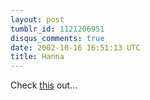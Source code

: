 ```yaml
---
layout: post
tumblr_id: 1121206951
disqus_comments: true
date: 2002-10-16 16:51:13 UTC
title: Hanna
---
```


Check <a href="http://angel.mirorari.com/" target="_blank">this</a> out...
